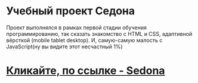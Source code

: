 # Учебный проект Седона
Проект выполнялся в рамках первой стадии обучения программированию, так сказать знакомство с HTML и CSS, адаптивной вёрсткой (mobile tablet desktop). И, самую-самую малость с JavaScript(ну вы видите этот несчастный 1%)
# [Кликайте, по ссылке - Sedona](vladgrock.github.io/project-Sedona/)
